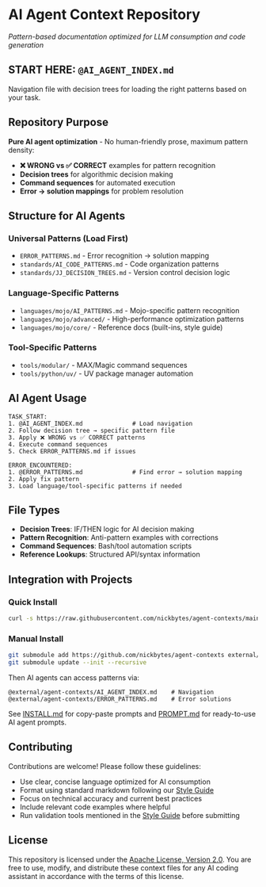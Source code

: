 # AI Agent Context Repository

*Pattern-based documentation optimized for LLM consumption and code generation*

## START HERE: `@AI_AGENT_INDEX.md`

Navigation file with decision trees for loading the right patterns based on your task.

## Repository Purpose

**Pure AI agent optimization** - No human-friendly prose, maximum pattern density:
- **❌ WRONG vs ✅ CORRECT** examples for pattern recognition
- **Decision trees** for algorithmic decision making  
- **Command sequences** for automated execution
- **Error → solution mappings** for problem resolution

## Structure for AI Agents

### Universal Patterns (Load First)
- `ERROR_PATTERNS.md` - Error recognition → solution mapping
- `standards/AI_CODE_PATTERNS.md` - Code organization patterns
- `standards/JJ_DECISION_TREES.md` - Version control decision logic

### Language-Specific Patterns
- `languages/mojo/AI_PATTERNS.md` - Mojo-specific pattern recognition
- `languages/mojo/advanced/` - High-performance optimization patterns  
- `languages/mojo/core/` - Reference docs (built-ins, style guide)

### Tool-Specific Patterns
- `tools/modular/` - MAX/Magic command sequences
- `tools/python/uv/` - UV package manager automation

## AI Agent Usage

```
TASK_START:
1. @AI_AGENT_INDEX.md              # Load navigation
2. Follow decision tree → specific pattern file
3. Apply ❌ WRONG vs ✅ CORRECT patterns
4. Execute command sequences
5. Check ERROR_PATTERNS.md if issues

ERROR_ENCOUNTERED:
1. @ERROR_PATTERNS.md              # Find error → solution mapping
2. Apply fix pattern
3. Load language/tool-specific patterns if needed
```

## File Types
- **Decision Trees**: IF/THEN logic for AI decision making
- **Pattern Recognition**: Anti-pattern examples with corrections
- **Command Sequences**: Bash/tool automation scripts
- **Reference Lookups**: Structured API/syntax information

## Integration with Projects

### Quick Install
```bash
curl -s https://raw.githubusercontent.com/nickbytes/agent-contexts/main/install.sh | bash
```

### Manual Install
```bash
git submodule add https://github.com/nickbytes/agent-contexts external/agent-contexts
git submodule update --init --recursive
```

Then AI agents can access patterns via:
```
@external/agent-contexts/AI_AGENT_INDEX.md    # Navigation
@external/agent-contexts/ERROR_PATTERNS.md    # Error solutions
```

See [INSTALL.md](INSTALL.md) for copy-paste prompts and [PROMPT.md](PROMPT.md) for ready-to-use AI agent prompts.

## Contributing

Contributions are welcome! Please follow these guidelines:
- Use clear, concise language optimized for AI consumption
- Format using standard markdown following our [Style Guide](./STYLE-GUIDE.md)
- Focus on technical accuracy and current best practices
- Include relevant code examples where helpful
- Run validation tools mentioned in the [Style Guide](./STYLE-GUIDE.md) before submitting

## License

This repository is licensed under the [Apache License, Version 2.0](./LICENSE). You are free to use, modify, and distribute these context files for any AI coding assistant in accordance with the terms of this license.
